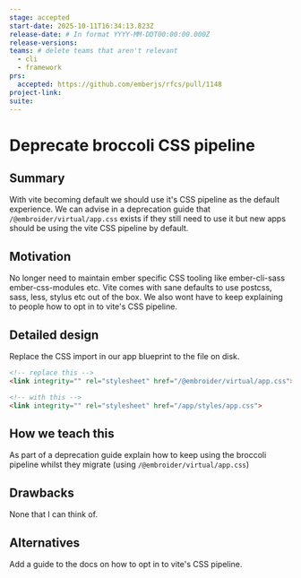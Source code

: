 ```yaml
---
stage: accepted
start-date: 2025-10-11T16:34:13.823Z
release-date: # In format YYYY-MM-DDT00:00:00.000Z
release-versions:
teams: # delete teams that aren't relevant
  - cli
  - framework
prs:
  accepted: https://github.com/emberjs/rfcs/pull/1148
project-link:
suite: 
---
```


<!--- 
Directions for above: 

stage: Leave as is
start-date: Fill in with today's date, 2032-12-01T00:00:00.000Z
release-date: Leave as is
release-versions: Leave as is
teams: Include only the [team(s)](README.md#relevant-teams) for which this RFC applies
prs:
  accepted: Fill this in with the URL for the Proposal RFC PR
project-link: Leave as is
suite: Leave as is
-->

<!-- Replace "RFC title" with the title of your RFC -->

# Deprecate broccoli CSS pipeline

## Summary

With vite becoming default we should use it's CSS pipeline as the default experience. We can advise in a deprecation guide that `/@embroider/virtual/app.css` exists if they still need to use it but new apps should be using the vite CSS pipeline by default.

## Motivation

No longer need to maintain ember specific CSS tooling like ember-cli-sass ember-css-modules etc. Vite comes with sane defaults to use postcss, sass, less, stylus etc out of the box.
We also wont have to keep explaining to people how to opt in to vite's CSS pipeline.

## Detailed design

Replace the CSS import in our app blueprint to the file on disk.

```html
<!-- replace this -->
<link integrity="" rel="stylesheet" href="/@embroider/virtual/app.css">

<!-- with this -->
<link integrity="" rel="stylesheet" href="/app/styles/app.css">
```

## How we teach this

As part of a deprecation guide explain how to keep using the broccoli pipeline whilst they migrate (using `/@embroider/virtual/app.css`)

## Drawbacks

None that I can think of.

## Alternatives

Add a guide to the docs on how to opt in to vite's CSS pipeline.


